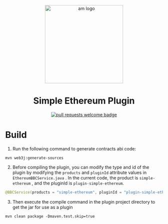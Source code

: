 <div align="center">
  <img alt="am logo" src="https://gw.alipayobjects.com/zos/bmw-prod/3ee4adc7-1960-4dbf-982e-522ac135a0c0.svg" width="250" >
  <h1 align="center">Simple Ethereum Plugin</h1>
  <p align="center">
    <a href="http://makeapullrequest.com">
      <img alt="pull requests welcome badge" src="https://img.shields.io/badge/PRs-welcome-brightgreen.svg?style=flat">
    </a>
  </p>
</div>

# Build

1. Run the following command to generate contracts abi code:

```
mvn web3j:generate-sources
```

2. Before compiling the plugin, you can modify the type and id of the plugin by modifying 
the `products`  and `pluginId`  attribute values in `EthereumBBCService.java` .
In the current code, the product is `simple-ethereum` , and the pluginId is `plugin-simple-ethereum`.

```java
@BBCService(products = "simple-ethereum", pluginId = "plugin-simple-ethereum")
```

3. Then execute the compile command in the plugin project directory 
to get the jar for use as a plugin
```agsl
mvn clean package -Dmaven.test.skip=true
```